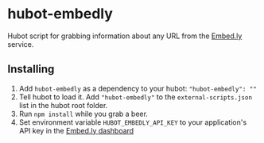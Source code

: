 hubot-embedly
===========

Hubot script for grabbing information about any URL from the [Embed.ly](http://embed.ly/) service.

## Installing

1. Add `hubot-embedly` as a dependency to your hubot:
    `"hubot-embedly": ""`
2. Tell hubot to load it. Add `"hubot-embedly"` to the `external-scripts.json` list in the hubot root folder.
3. Run `npm install` while you grab a beer.
4. Set environment variable `HUBOT_EMBEDLY_API_KEY` to your application's API key in the [Embed.ly dashboard](http://app.embed.ly/)

